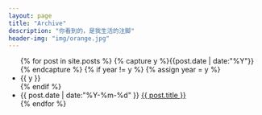 ```yaml
---
layout: page
title: "Archive"
description: "你看到的，是我生活的注脚"
header-img: "img/orange.jpg"
---
```



<ul class="listing">
{% for post in site.posts %}
  {% capture y %}{{post.date | date:"%Y"}}{% endcapture %}
  {% if year != y %}
    {% assign year = y %}
    <li class="listing-seperator">{{ y }}</li>
  {% endif %}
  <li class="listing-item">
    <time datetime="{{ post.date | date:"%Y-%m-%d" }}">{{ post.date | date:"%Y-%m-%d" }}</time>
    <a href="{{ post.url }}" title="{{ post.title }}">{{ post.title }}</a>
  </li>
{% endfor %}
</ul>